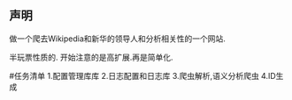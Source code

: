 声明
------

做一个爬去Wikipedia和新华的领导人和分析相关性的一个网站.

半玩票性质的.
开始注意的是高扩展.再是简单化.

#任务清单
1.配置管理库库
2.日志配置和日志库
3.爬虫解析,语义分析爬虫
4.ID生成


